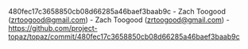 480fec17c3658850cb08d66285a46baef3baab9c - Zach Toogood (zrtoogood@gmail.com) - Zach Toogood (zrtoogood@gmail.com) - https://github.com/project-topaz/topaz/commit/480fec17c3658850cb08d66285a46baef3baab9c
